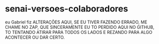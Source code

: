 # senai-versoes-colaboradores
eu Gabriel fiz ALTERAÇÕES AQUI, SE EU TIVER FAZENDO ERRADO, ME CHAME NO ZAP, QUE SINCERAMENTE EU TO PERDIDO AQUI NO GITHUB, TO TENTANDO ATIRAR PARA TODOS OS LADOS E REZANDO PARA ALGO ACONTECER OU DAR CERTO.
